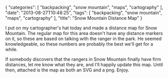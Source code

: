 {
    "categories": [
        "backpacking", 
        "snow mountain", 
        "maps", 
        "cartography"
    ], 
    "date": "2013-08-27T10:48:25", 
    "tags": [
        "backpacking", 
        "snow mountain", 
        "maps", 
        "cartography"
    ], 
    "title": "Snow Mountain Distance Map"
}

I put on my cartographer's hat today and made a distance map for Snow Mountain. The regular map for this area doesn't have any distance markers on it, so these are based on talking with the ranger in the park. He seemed knowledgeable, so these numbers are probably the best we'll get for a while. 

If somebody discovers that the rangers in Snow Mountain finally have firm distances, let me know what they are, and I'll happily update this map. Until then, attached is the map as both an SVG and a png. Enjoy.